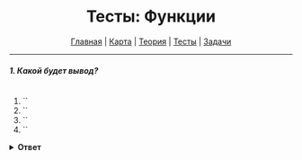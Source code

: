 <div align="center">

# Тесты: Функции

[Главная](https://github.com/dollaween/junior-roadmap/)
|
[Карта](/roadmap/README.md)
|
[Теория](/theory/README.md)
|
[Тесты](/tests/README.md)
|
[Задачи](/tasks/README.md)

</div>

---

##### 1. Какой будет вывод?

```javascript

```

1. ``
2. ``
3. ``
4. ``

<details><summary><b>Ответ</b></summary>
<p>

**Ответ: **

</p>
</details>

